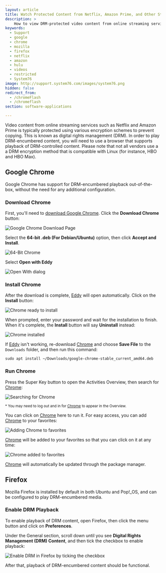 ```yaml
---
layout: article
title: Watch Protected Content from Netflix, Amazon Prime, and Other Streaming Services
description: >
    How to view DRM-protected video content from online streaming services such as Netflix and Amazon Prime
keywords:
  - Support
  - google
  - chrome
  - mozilla
  - firefox
  - netflix
  - amazon
  - hulu
  - videos
  - restricted
  - System76
image: http://support.system76.com/images/system76.png
hidden: false
redirect_from:
  - /chromeFlash
  - /chromeflash
section: software-applications

---
```


Video content from online streaming services such as Netflix and Amazon Prime is typically protected using various encryption schemes to prevent copying. This is known as digital rights management (DRM). In order to play DRM-encumbered content, you will need to use a browser that supports playback of DRM-controlled content. Please note that not all vendors use a a DRM encryption method that is compatible with Linux (for instance, HBO and HBO Max).


## Google Chrome

Google Chrome has support for DRM-encumbered playback out-of-the-box, without the need for any additional configuration.

### Download Chrome

First, you'll need to [download Google Chrome](https://www.google.com/chrome/). Click the **Download Chrome** button:

![Google Chrome Download Page](/images/flash/step1.png)

Select the **64-bit .deb (For Debian/Ubuntu)** option, then click **Accept and Install**.

![64-Bit Chrome](/images/flash/step2.png)

Select **Open with Eddy**

![Open With dialog](/images/flash/step3.png)

### Install Chrome

After the download is complete, <u>Eddy</u> will open automatically. Click on the **Install** button:

![Chrome ready to install](/images/flash/step4.png)

When prompted, enter your password and wait for the installation to finish. When it's complete, the **Install** button will say **Uninstall** instead:

![Chrome installed](/images/flash/step5.png)

If <u>Eddy</u> isn't working, re-download <u>Chrome</u> and choose **Save File** to the `Downloads` folder, and then run this command:

```
sudo apt install ~/Downloads/google-chrome-stable_current_amd64.deb
```

### Run Chrome

Press the Super Key <kbd><i class="fl-ubuntu"></i></kbd> button to open the Activities Overview, then search for <u>Chrome</u>:

![Searching for Chrome](/images/flash/step6.png)

<small>* You may need to log out and in for <u>Chrome</u> to appear in the Overview.</small>

You can click on <u>Chrome</u> here to run it. For easy access, you can add <u>Chrome</u> to your favorites:

![Adding Chrome to favorites](/images/flash/step7.png)

<u>Chrome</u> will be added to your favorites so that you can click on it at any time:

![Chrome added to favorites](/images/flash/step8.png)

<u>Chrome</u> will automatically be updated through the package manager.

## Firefox

Mozilla Firefox is installed by default in both Ubuntu and Pop!\_OS, and can be configured to play DRM-encumbered media.

### Enable DRM Playback

To enable playback of DRM content, open Firefox, then click the menu button and click on **Preferences**.

Under the General section, scroll down until you see **Digital Rights Management (DRM) Content**, and then tick the checkbox to enable playback:

![Enable DRM in Firefox by ticking the checkbox](/images/flash/firefox_drm.png)

After that, playback of DRM-encumbered content should be functional.

